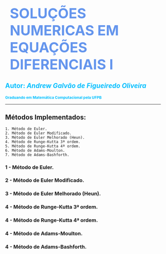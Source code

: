 
<h1 style="color:#6495ED; font-size: 45px; justify-content: center; align-items: center; margin: 15px " >SOLUÇÕES NUMERICAS EM EQUAÇÕES DIFERENCIAIS I</h1>

 <h2 style= " color: #00BFFF" > Autor: <em>Andrew Galvão de Figueiredo Oliveira </em></h2>
 <h2 style= " color: #00BFFF; font-size: 12px"> Graduando em Matemática Computacional pela UFPB </h2>

---

## Métodos Implementados:

    1. Método de Euler.
    2. Método de Euler Modificado.
    3. Método de Euler Melhorado (Heun).
    4. Método de Runge-Kutta 3ª ordem.
    5. Método de Runge-Kutta 4ª ordem.
    6. Método de Adams-Moulton.
    7. Método de Adams-Bashforth.

### 1 - Método de Euler.
### 2 - Método de Euler Modificado.
### 3 - Método de Euler Melhorado (Heun).
### 4 - Método de Runge-Kutta 3ª ordem.
### 4 - Método de Runge-Kutta 4ª ordem.
### 4 - Método de Adams-Moulton.
### 4 - Método de Adams-Bashforth.

